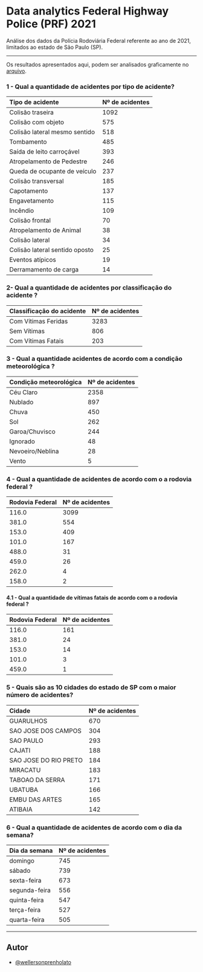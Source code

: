 # Data analytics Federal Highway Police (PRF) 2021
Análise dos dados da Polícia Rodoviária Federal referente ao ano de 2021, limitados ao estado de São Paulo (SP).

--- 
Os resultados apresentados aqui, podem ser analisados graficamente no [arquivo](https://github.com/WellersonPrenholato/data-analytics-PRF-2021/blob/main/PRF_2021.ipynb).


### 1 - Qual a quantidade de acidentes por tipo de acidente?

| Tipo de acidente  | Nº de acidentes |
| :---------- | :--------- |
|Colisão traseira                  |1092|
|Colisão com objeto                 |575|
|Colisão lateral mesmo sentido      |518|
|Tombamento                         |485|
|Saída de leito carroçável          |393|
|Atropelamento de Pedestre          |246|
|Queda de ocupante de veículo       |237|
|Colisão transversal                |185|
|Capotamento                        |137|
|Engavetamento                      |115|
|Incêndio                           |109|
|Colisão frontal                     |70|
|Atropelamento de Animal             |38|
|Colisão lateral                     |34|
|Colisão lateral sentido oposto      |25|
|Eventos atípicos                    |19|
|Derramamento de carga               |14|

### 2- Qual a quantidade de acidentes por classificação do acidente ?

| Classificação do acidente   | Nº de acidentes |
| :---------- | :--------- |
|Com Vítimas Feridas    |3283|
|Sem Vítimas             |806|
|Com Vítimas Fatais      |203|
  
### 3 - Qual a quantidade acidentes de acordo com a condição meteorológica ?

| Condição meteorológica    | Nº de acidentes |
| :---------- | :--------- |
|Céu Claro           |2358|
|Nublado              |897|
|Chuva                |450|
|Sol                  |262|
|Garoa/Chuvisco       |244|
|Ignorado              |48|
|Nevoeiro/Neblina      |28|
|Vento                  |5|

### 4 - Qual a quantidade de acidentes de acordo com o a rodovia federal ?
| Rodovia Federal    | Nº de acidentes |
| :---------- | :--------- |
| 116.0    |3099|
| 381.0     |554|
| 153.0     |409|
| 101.0     |167|
| 488.0      |31|
| 459.0      |26|
| 262.0       |4|
| 158.0       |2|
  
  #### 4.1 - Qual a quantidade de vítimas fatais de acordo com o a rodovia federal ?
| Rodovia Federal    | Nº de acidentes |
| :---------- | :--------- |
| 116.0    |161|
| 381.0     |24|
| 153.0     |14|
| 101.0      |3|
| 459.0      |1|
    
 ### 5 - Quais são as 10 cidades do estado de SP com o maior número de acidentes?
| Cidade    | Nº de acidentes |
| :---------- | :--------- |
| GUARULHOS                |670|
| SAO JOSE DOS CAMPOS      |304|
| SAO PAULO                |293|
| CAJATI                   |188|
| SAO JOSE DO RIO PRETO    |184|
| MIRACATU                 |183|
| TABOAO DA SERRA          |171|
| UBATUBA                  |166|
| EMBU DAS ARTES          | 165|
| ATIBAIA                  |142|
  
 ### 6 - Qual a quantidade de acidentes de acordo com o dia da semana?
| Dia da semana    | Nº de acidentes |
| :---------- | :--------- |
| domingo          |745|
| sábado           |739|
| sexta-feira      |673|
| segunda-feira    |556|
| quinta-feira     |547|
| terça-feira      |527|
| quarta-feira     |505|
 
---
## Autor

- [@wellersonprenholato](https://github.com/WellersonPrenholato)
